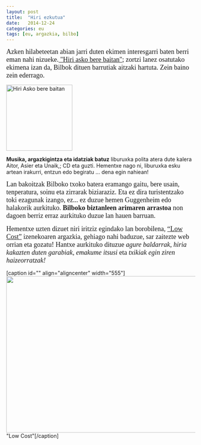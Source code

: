 ```yaml
---
layout: post
title:  "Hiri ezkutua"
date:   2014-12-24
categories: eu 
tags: [eu, argazkia, bilbo]
---
```

<span style="font-family:'Ubuntu Light';"><span style="font-size:large;">Azken hilabeteetan abian jarri duten ekimen interesgarri baten berri eman nahi nizueke.<a title="Hiri asko bere baitan" href="http://hiriaskoberebaitan.com/" target="_blank"> "Hiri asko bere baitan"</a>;  zortzi lanez osatutako ekimena izan da, Bilbok dituen barrutiak aitzaki hartuta. Zein baino zein ederrago.

<a href="www.hiriaskoberebaitan.com"><img class="aligncenter wp-image-1590" src="https://izaroblog.files.wordpress.com/2014/12/10441351_1458181577761290_3074297750289254090_n.png?w=300" alt="Hiri Asko bere baitan" width="176" height="176" /></a>

<strong>Musika, argazkigintza eta idatziak batuz</strong> liburuxka polita atera dute kalera Aitor, Asier eta Unaik,; CD eta guzti. Hementxe nago ni, liburuxka esku artean irakurri, entzun edo begiratu … dena egin nahiean!
</span></span>

<!--more-->

<span style="font-family:'Ubuntu Light';"><span style="font-size:large;">Lan bakoitzak Bilboko txoko batera eramango gaitu, bere usain, tenperatura, soinu eta zirrarak biziaraziz. Eta ez dira turistentzako toki ezagunak izango, ez... ez duzue hemen Guggenheim edo halakorik aurkituko. <strong>Bilboko biztanleen arimaren arrastoa</strong> non dagoen berriz erraz aurkituko duzue lan hauen barruan. </span></span>

<span style="font-family:'Ubuntu Light';"><span style="font-size:large;">Hementxe uzten dizuet niri iritziz egindako lan borobilena, <a title="Low Cost" href="http://hiriaskoberebaitan.com/2014/11/24/low-cost-belaunaldia/" target="_blank">“Low Cost”</a> izenekoaren argazkia, gehiago nahi baduzue, sar zaitezte web orrian eta gozatu! Hantxe aurkituko dituzue <em>agure baldarrak, hiria kakazten duten garabiak, emakume itsusi</em> eta <em>txikiak egin ziren haizeorratzak!</em></span></span>

[caption id="" align="aligncenter" width="555"]<a href="http://hiriaskoberebaitan.com/author/hiriaskoberebaitan/" target="_blank"><img src="https://hiriaskoberebaitan.files.wordpress.com/2014/11/06_low-cost1.jpg?w=978&amp;h=652" alt="" width="555" height="417" /></a> "Low Cost"[/caption]

&nbsp;

&nbsp;
